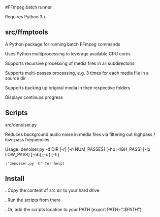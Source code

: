 #FFmpeg batch runner

Requires Python 3.x

src/ffmptools
--------------
  A Python package for running batch FFmpeg commands
  
  Uses Python multiprocessing to leverage available CPU cores
  
  Supports recursive processing of media files in all subdirectoris
  
  Supports multi-passes processing, e.g. 3 times for each media file in a source dir
  
  Supports backing up original media in their respective folders
  
  Displays continuos progress

Scripts
--------
 src/denoiser.py
 
  Reduces background audio noise in media files via filtering out highpass / low-pass frequencies
  
  Usage: denoiser.py -d DIR [-r] [-n NUM_PASSES] [-hp HIGH_PASS] [-lp LOW_PASS] [-nb] [-q] [-h]
  
    ('denoiser.py -h' for help)

Install
-------
  . Copy the content of src dir to your hard drive
  
  . Run the scripts from there
  
  . Or, add the scripts location to your PATH (export PATH="<path to scripts>:$PATH")


